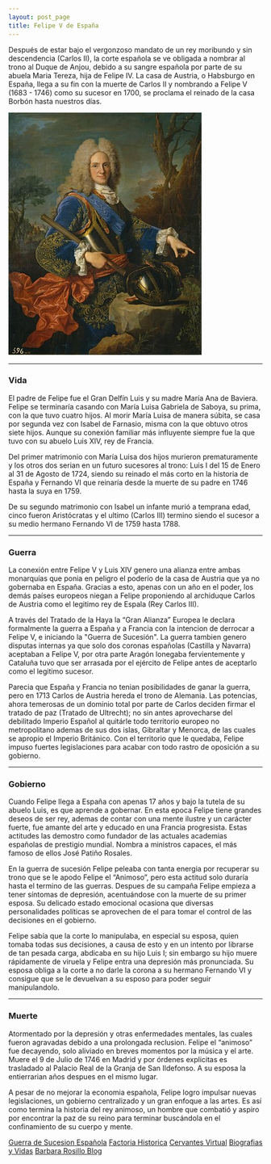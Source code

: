 ```yaml
---
layout: post_page
title: Felipe V de España
---
```


Después de estar bajo el vergonzoso mandato de un rey moribundo y sin descendencia (Carlos II), la corte española se ve obligada a nombrar al trono al Duque de Anjou, debido a su sangre española por parte de su abuela Maria Tereza, hija de Felipe IV. La casa de Austria, o Habsburgo en España, llega a su fin con la muerte de Carlos II y nombrando a Felipe V (1683 - 1746) como su sucesor en 1700, se proclama el reinado de la casa Borbón hasta nuestros días.

![Felipe V de España](/Images/felipev.jpg)

***

### Vida ###

El padre de Felipe fue el Gran Delfín Luis y su madre María Ana de Baviera. Felipe se terminaría casando con María Luisa Gabriela de Saboya, su prima, con la que tuvo cuatro hijos. Al morir María Luisa de manera súbita, se casa por segunda vez con Isabel de Farnasio, misma con la que obtuvo otros siete hijos. Aunque su conexión familiar más influyente siempre fue la que tuvo con su abuelo Luis XIV, rey de Francia.

Del primer matrimonio con María Luisa dos hijos murieron prematuramente y los otros dos serian en un futuro sucesores al trono: Luis I del 15 de Enero al 31 de Agosto de 1724, siendo su reinado el más corto en la historia de España y Fernando VI que reinaría desde la muerte de su padre en 1746 hasta la suya en 1759.

De su segundo matrimonio con Isabel un infante murió a temprana edad, cinco fueron Aristócratas y el ultimo (Carlos III) termino siendo el sucesor a su medio hermano Fernando VI de 1759 hasta 1788.

***

### Guerra ###

La conexión entre Felipe V y Luis XIV genero una alianza entre ambas monarquías que ponia en peligro el poderío de la casa de Austria que ya no gobernaba en España. Gracias a esto, apenas con un año en el poder, los demás países europeos niegan a Felipe proponiendo al archiduque Carlos de Austria como el legitimo rey de Espala (Rey Carlos III).

A través del Tratado de la Haya la “Gran Alianza” Europea le declara formalmente la guerra a España y a Francia con la intencion de derrocar a Felipe V, e iniciando la "Guerra de Sucesión". La guerra tambien genero disputas internas ya que solo dos coronas españolas (Castilla y Navarra) aceptaban a Felipe V, por otra parte Aragón lonegaba fervientemente y Cataluña tuvo que ser arrasada por el ejército de Felipe antes de aceptarlo como el legitimo sucesor.

Parecia que España y Francia no tenian posibilidades de ganar la guerra, pero en 1713 Carlos de Austria hereda el trono de Alemania. Las potencias, ahora temerosas de un dominio total por parte de Carlos deciden firmar el tratado de paz (Tratado de Ultrecht); no sin antes aprovecharse del debilitado Imperio Español al quitárle todo territorio europeo no metropolitano ademas de sus dos islas, Gibraltar y Menorca, de las cuales se apropio el Imperio Británico. Con el territorio que le quedaba, Felipe impuso fuertes legislaciones para acabar con todo rastro de oposición a su gobierno.

***

### Gobierno ###

Cuando Felipe llega a España con apenas 17 años y bajo la tutela de su abuelo Luis, es que aprende a gobernar. En esta epoca Felipe tiene grandes deseos de ser rey, ademas de contar con una mente ilustre y un carácter fuerte, fue amante del arte y educado en una Francia progresista. Estas actitudes las demostro como fundador de las actuales academias españolas de prestigio mundial. Nombra a ministros capaces, el más famoso de ellos José Patiño Rosales. 

En la guerra de sucesión Felipe peleaba con tanta energia por recuperar su trono que se le apodo Felipe el “Animoso”, pero esta actitud solo duraría hasta el termino de las guerras. Despues de su campaña Felipe empieza a tener síntomas de depresión, acentuándose con la muerte de su primer esposa. Su delicado estado emocional ocasiona que diversas personalidades políticas se aprovechen de el para tomar el control de las decisiones en el gobierno.

Felipe sabía que la corte lo manipulaba, en especial su esposa, quien tomaba todas sus decisiones, a causa de esto y en un intento por librarse de tan pesada carga, abdicaba en su hijo Luis I; sin embargo su hijo muere rápidamente de viruela y Felipe entra una depresión más pronunciada. Su esposa obliga a la corte a no darle la corona a su hermano Fernando VI y consigue que se le devuelvan a su esposo para poder seguir manipulandolo.

***

### Muerte ###

Atormentado por la depresión y otras enfermedades mentales, las cuales fueron agravadas debido a una prolongada reclusion. Felipe el “animoso” fue decayendo, solo aliviado en breves momentos por la música y el arte. Muere el 9 de Julio de 1746 en Madrid y por órdenes explicitas es trasladado al Palacio Real de la Granja de San Ildefonso. A su esposa la entierrarian años despues en el mismo lugar.

A pesar de no mejorar la economia española, Felipe logro impulsar nuevas legislaciones, un gobierno centralizado y un gran enfoque a las artes. Es así como termina la historia del rey animoso, un hombre que combatió y aspiro por encontrar la paz de su reino para terminar buscándola en el confinamiento de su cuerpo y mente.

[Guerra de Sucesion Española](http://www.spanishsuccession.nl/felipe.html)
[Factoria Historica](https://factoriahistorica.wordpress.com/2013/10/21/felipe-v/)
[Cervantes Virtual](http://www.cervantesvirtual.com/bib/historia/monarquia/felipe5.shtml)
[Biografias y Vidas](http://www.biografiasyvidas.com/biografia/f/felipe_v.htm)
[Barbara Rosillo Blog](https://barbararosillo.com/2011/10/27/los-desordenes-mentales-de-felipe-v/)
